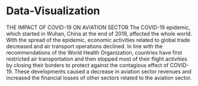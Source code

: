 # Data-Visualization
THE IMPACT OF COVID-19 ON AVIATION SECTOR
The COVID-19 epidemic, which started in Wuhan, China at the end of 2019, affected the whole world.
With the spread of the epidemic, economic activities related to global trade decreased and air transport operations declined. In line with the recommendations of the World Health Organization, countries have first restricted air transportation and then stopped most of their flight activities by closing their borders to protect against the contagious effect of COVID-19. These developments caused a decrease in aviation sector revenues and increased the financial losses of other sectors related to the aviation sector.
